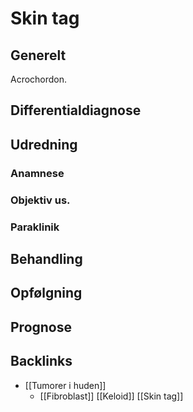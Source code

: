 # Skin tag
## Generelt
Acrochordon.

## Differentialdiagnose


## Udredning
### Anamnese

### Objektiv us.

### Paraklinik

## Behandling


## Opfølgning


## Prognose


## Backlinks
* [[Tumorer i huden]]
	* [[Fibroblast]]
	[[Keloid]]
	[[Skin tag]]

<!-- #anki/tag/med/Derma #anki/deck/Medicine -->

<!-- {BearID:67B8A2AE-DF74-42BE-98CB-9AB5DD931A95-51703-00006BAC5A47AFF2} -->
